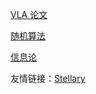 <!-- [TPO Listening 记录](tpo/) -->

<!-- [数学分析 (III) 学习笔记](ma3/) -->

[VLA 论文](vla/)

[随机算法](ra/)

[信息论](information/)

友情链接：[Stellary](https://socialzxy.github.io/)